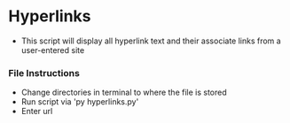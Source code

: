 # Hyperlinks

- This script will display all hyperlink text and their associate links from a user-entered site

### File Instructions
- Change directories in terminal to where the file is stored
- Run script via 'py hyperlinks.py'
- Enter url 
